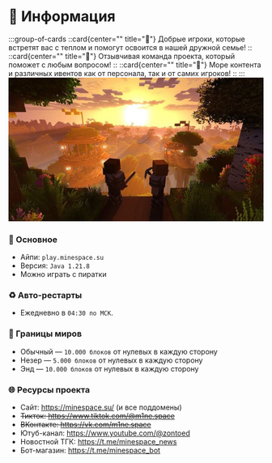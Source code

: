 # 📌 Информация
:::group-of-cards
  ::card{center="" title="🤲"}
    Добрые игроки, которые встретят вас с теплом и помогут освоится в нашей дружной семье!
  ::
  ::card{center="" title="👥"}
    Отзывчивая команда проекта, который поможет с любым вопросом!
  ::
  ::card{center="" title="🎉"}
    Море контента и различных ивентов как от персонала, так и от самих игроков!
  ::
:::
![image](https://github.com/zooont/minespace/blob/main/assets/main-information-landscape.png?raw=true)

### 📕 Основное
- Айпи: `play.minespace.su`
- Версия: `Java 1.21.8`
- Можно играть с пиратки

### ♻ Авто-рестарты
- Ежедневно в `04:30 по МСК`.

### 🚩 Границы миров
- Обычный — `10.000 блоков` от нулевых в каждую сторону
- Незер — `5.000 блоков` от нулевых в каждую сторону
- Энд — `10.000 блоков` от нулевых в каждую сторону

### 🌐 Ресурсы проекта
- Сайт: https://minespace.su/ (и все поддомены)
- ~~Тикток: https://www.tiktok.com/@m1ne.space~~
- ~~ВКонтакте: https://vk.com/m1ne.space~~
- Ютуб-канал: https://www.youtube.com/@zontoed
- Новостной ТГК: https://t.me/minespace_news
- Бот-магазин: https://t.me/minespace_bot
